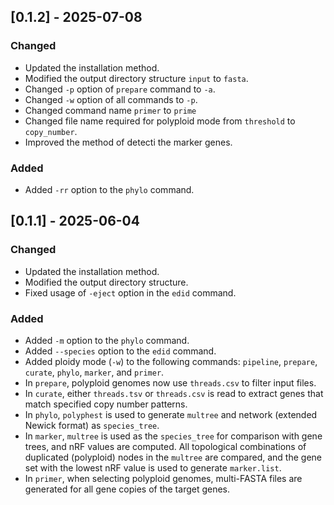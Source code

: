 ## [0.1.2] - 2025-07-08

### Changed
- Updated the installation method.
- Modified the output directory structure `input` to `fasta`.
- Changed `-p` option of `prepare` command to `-a`.
- Changed `-w` option of all commands to `-p`.
- Changed command name `primer` to `prime`
- Changed file name required for polyploid mode from `threshold` to `copy_number`.
- Improved the method of detecti the marker genes.
 
### Added
- Added `-rr` option to the `phylo` command.


## [0.1.1] - 2025-06-04

### Changed
- Updated the installation method.
- Modified the output directory structure.
- Fixed usage of `-eject` option in the `edid` command.

### Added
- Added `-m` option to the `phylo` command.
- Added `--species` option to the `edid` command.
- Added ploidy mode (`-w`) to the following commands: `pipeline`, `prepare`, `curate`, `phylo`, `marker`, and `primer`.
- In `prepare`, polyploid genomes now use `threads.csv` to filter input files.
- In `curate`, either `threads.tsv` or `threads.csv` is read to extract genes that match specified copy number patterns.
- In `phylo`, `polyphest` is used to generate `multree` and network (extended Newick format) as `species_tree`.
- In `marker`, `multree` is used as the `species_tree` for comparison with gene trees, and nRF values are computed. All topological combinations of duplicated (polyploid) nodes in the `multree` are compared, and the gene set with the lowest nRF value is used to generate `marker.list`.
- In `primer`, when selecting polyploid genomes, multi-FASTA files are generated for all gene copies of the target genes.
